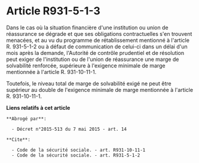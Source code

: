 # Article R931-5-1-3

Dans le cas où la situation financière d'une institution ou union de réassurance se dégrade et que ses obligations
contractuelles s'en trouvent menacées, et au vu du programme de rétablissement mentionné à l'article R. 931-5-1-2 ou à défaut
de communication de celui-ci dans un délai d'un mois après la demande, l'Autorité de contrôle prudentiel et de résolution
peut exiger de l'institution ou de l'union de réassurance une marge de solvabilité renforcée, supérieure à l'exigence
minimale de marge mentionnée à l'article R. 931-10-11-1. 

Toutefois, le niveau total de marge de solvabilité exigé ne peut être supérieur au double de l'exigence minimale de marge
mentionnée à l'article R. 931-10-11-1.

**Liens relatifs à cet article**

	**Abrogé par**:

	  - Décret n°2015-513 du 7 mai 2015 - art. 14

	**Cite**:

	  - Code de la sécurité sociale. - art. R931-10-11-1
	  - Code de la sécurité sociale. - art. R931-5-1-2
